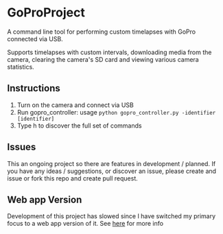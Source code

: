 # GoProProject
A command line tool for performing custom timelapses with GoPro connected via USB.

Supports timelapses with custom intervals, downloading media from the camera, clearing the camera's SD card and viewing various camera statistics.

## Instructions
1. Turn on the camera and connect via USB
2. Run gopro_controller: usage `python gopro_controller.py -identifier [identifier]`
3. Type h to discover the full set of commands

## Issues
This an ongoing project so there are features in development / planned. If you have any ideas / suggestions, or discover an issue, please create and issue or fork this repo and create pull request.

## Web app Version
Development of this project has slowed since I have switched my primary focus to a web app version of it. See [here](https://github.com/hayden-banes/GoProWebApp) for more info
